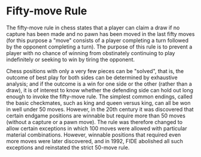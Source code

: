 # Fifty-move Rule

The fifty-move rule in chess states that a player can claim a draw
if no capture has been made and no pawn has been moved in the last fifty moves
(for this purpose a "move" consists of a player completing a turn followed by
the opponent completing a turn). The purpose of this rule is to prevent a player
with no chance of winning from obstinately continuing to play indefinitely or
seeking to win by tiring the opponent.

Chess positions with only a very few pieces can be "solved", that is,
the outcome of best play for both sides can be determined by exhaustive analysis;
and if the outcome is a win for one side or the other (rather than a draw),
it is of interest to know whether the defending side can hold out long enough
to invoke the fifty-move rule. The simplest common endings, called the basic checkmates,
such as king and queen versus king, can all be won in well under 50 moves.
However, in the 20th century it was discovered that certain endgame positions
are winnable but require more than 50 moves (without a capture or a pawn move).
The rule was therefore changed to allow certain exceptions in which 100 moves
were allowed with particular material combinations.
However, winnable positions that required even more moves were later discovered,
and in 1992, FIDE abolished all such exceptions and reinstated the strict 50-move rule. 
